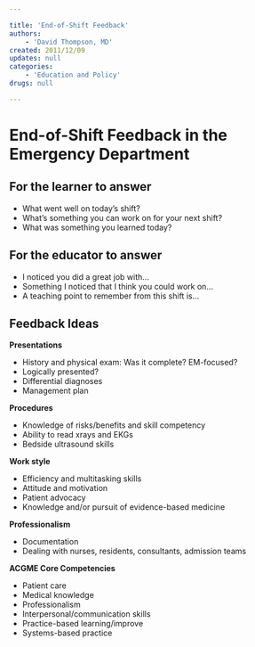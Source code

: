 ```yaml
---

title: 'End-of-Shift Feedback'
authors:
    - 'David Thompson, MD'
created: 2011/12/09
updates: null
categories:
    - 'Education and Policy'
drugs: null

---
```




# End-of-Shift Feedback in the Emergency Department

## For the learner to answer

-   What went well on today’s shift?
-   What’s something you can work on for your next shift?
-   What was something you learned today? 

## For the educator to answer

-   I noticed you did a great job with...
-   Something I noticed that I think you could work on... 
-   A teaching point to remember from this shift is... 

## Feedback Ideas

**Presentations**

-   History and physical exam: Was it complete? EM-focused?
-   Logically presented?
-   Differential diagnoses
-   Management plan

**Procedures**

-   Knowledge of risks/benefits and skill competency
-   Ability to read xrays and EKGs
-   Bedside ultrasound skills

**Work style**

-   Efficiency and multitasking skills
-   Attitude and motivation
-   Patient advocacy
-   Knowledge and/or pursuit of evidence-based medicine

**Professionalism**

-   Documentation
-   Dealing with nurses, residents, consultants, admission teams 

**ACGME Core Competencies**

-   Patient care
-   Medical knowledge
-   Professionalism
-   Interpersonal/communication skills 
-   Practice-based learning/improve 
-   Systems-based practice
